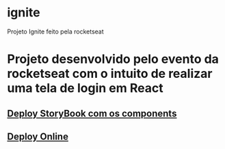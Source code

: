 # ignite
Projeto Ignite feito pela rocketseat
<h1>Projeto desenvolvido pelo evento da rocketseat com o intuito de realizar uma tela de login em React </h1>
<h2><a href="https://hobyn.github.io/ignite/"> Deploy StoryBook com os components </a>
<h2><a href="https://playful-froyo-4a9a03.netlify.app/"> Deploy Online </a>
